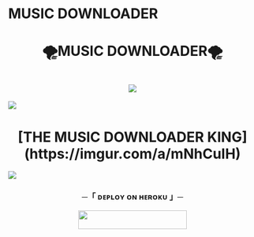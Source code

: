 # MUSIC DOWNLOADER
<h1 align="center"
 
### 🌪MUSIC DOWNLOADER🌪
<h1 align="center"
  
<img src="https://user-images.githubusercontent.com/73097560/115834477-dbab4500-a447-11eb-908a-139a6edaec5c.gif">
<img src="https://readme-typing-svg.herokuapp.com?color=FF0085&width=620&lines= ☠︎︎+💀+𝗣𝗢𝗪𝗘𝗥𝗘𝗗+𝗕𝗬+UNKNOWN+💀+☠︎︎ "></b></h3>
<img src="https://user-images.githubusercontent.com/73097560/115834477-dbab4500-a447-11eb-908a-139a6edaec5c.gif">
<h1 align="center"><b>[THE MUSIC DOWNLOADER KING](https://imgur.com/a/mNhCuIH)</b></h1>
<img src="https://imgur.com/a/mNhCuIH">


<h3 align="center">
    ─「 ᴅᴇᴩʟᴏʏ ᴏɴ ʜᴇʀᴏᴋᴜ 」─
</h3>

<p align="center"><a href="https://dashboard.heroku.com/new?template=https:/t.me/BillyValentin"> <img src="https://img.shields.io/badge/Deploy%20On%20Heroku-green?style=for-the-badge&logo=heroku" width="220" height="38.45"/></a></p>







    
